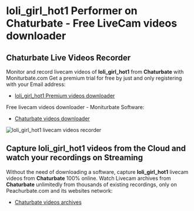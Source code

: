 # loli_girl_hot1 Performer on Chaturbate - Free LiveCam videos downloader

## Chaturbate Live Videos Recorder

Monitor and record livecam videos of **loli_girl_hot1** from **Chaturbate** with Moniturbate.com
Get a premium trial for free by just and only registering with your Email address:
* [loli_girl_hot1 Premium videos downloader](https://moniturbate.com/request-demo-licence-key.html)

Free livecam videos downloader - Moniturbate Software:
* [Chaturbate videos downloader](https://moniturbate.com/moniturbate-download-software.html)

![loli_girl_hot1 livecam videos recorder](https://peachurnet.com/templates/moniturbate-software.png)


## Capture loli_girl_hot1 videos from the Cloud and watch your recordings on Streaming

Without the need of downloading a software, capture **loli_girl_hot1** livecam videos from **Chaturbate** 100% online.
Watch Livecam archives from **Chaturbate** unlimitedly from thousands of existing recordings, only on Peachurbate.com and its websites network:
* [Chaturbate videos archives](https://peachurnet.com/)